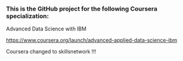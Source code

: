 ### This is the GitHub project for the following Coursera specialization:

Advanced Data Science with IBM

https://www.coursera.org/launch/advanced-applied-data-science-ibm

Coursera changed to skillsnetwork !!!
